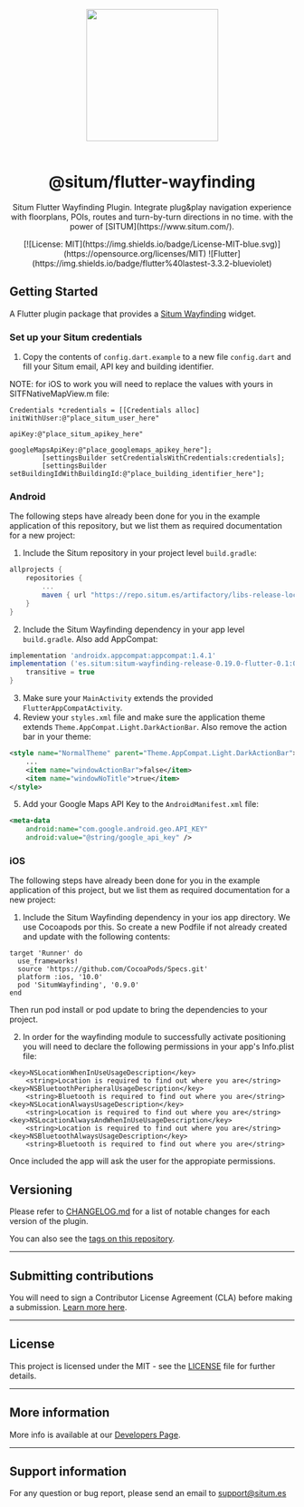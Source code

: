 <p align="center"> <img width="233" src="https://situm.com/wp-content/themes/situm/img/logo-situm.svg" style="margin-bottom:1rem" />
    <h1 align="center">@situm/flutter-wayfinding</h1>
</p>

<p align="center" style="text-align:center">
    Situm Flutter Wayfinding Plugin. Integrate plug&play navigation experience with floorplans, POIs, routes and turn-by-turn directions in no time. with the power of [SITUM](https://www.situm.com/).
</p>

<div align="center" style="text-align:center">
    [![License: MIT](https://img.shields.io/badge/License-MIT-blue.svg)](https://opensource.org/licenses/MIT)
    ![Flutter](https://img.shields.io/badge/flutter%40lastest-3.3.2-blueviolet)
</div>

## Getting Started

A Flutter plugin package that provides a [Situm Wayfinding](https://situm.com/wayfinding) widget.


### Set up your Situm credentials

1. Copy the contents of `config.dart.example` to a new file `config.dart` and fill your Situm email, API key and building identifier.

NOTE: for iOS to work you will need to replace the values with yours in SITFNativeMapView.m file:
```
Credentials *credentials = [[Credentials alloc] initWithUser:@"place_situm_user_here"
                                                               apiKey:@"place_situm_apikey_here"
                                                     googleMapsApiKey:@"place_googlemaps_apikey_here"];
        [settingsBuilder setCredentialsWithCredentials:credentials];
        [settingsBuilder setBuildingIdWithBuildingId:@"place_building_identifier_here"];
```

### Android

The following steps have already been done for you in the example application of this repository, but we list them as required documentation for a new project:

1. Include the Situm repository in your project level `build.gradle`:
```groovy
allprojects {
    repositories {
        ...
        maven { url "https://repo.situm.es/artifactory/libs-release-local" }
    }
}
```
2. Include the Situm Wayfinding dependency in your app level `build.gradle`. Also add AppCompat:
```groovy
implementation 'androidx.appcompat:appcompat:1.4.1'
implementation ('es.situm:situm-wayfinding-release-0.19.0-flutter-0.1:0.19.0-alpha@aar') {
    transitive = true
}
```
3. Make sure your `MainActivity` extends the provided `FlutterAppCompatActivity`.
4. Review your `styles.xml` file and make sure the application theme extends `Theme.AppCompat.Light.DarkActionBar`.
   Also remove the action bar in your theme:
```xml
<style name="NormalTheme" parent="Theme.AppCompat.Light.DarkActionBar">
    ...
    <item name="windowActionBar">false</item>
    <item name="windowNoTitle">true</item>
</style>
```
5. Add your Google Maps API Key to the `AndroidManifest.xml` file:
```xml
<meta-data
    android:name="com.google.android.geo.API_KEY"
    android:value="@string/google_api_key" />
```

### iOS

The following steps have already been done for you in the example application of this project, but we list them as required documentation for a new project:

1. Include the Situm Wayfinding dependency in your ios app directory. We use Cocoapods por this. So create a new Podfile if not already created and update with the following contents:

```
target 'Runner' do
  use_frameworks!
  source 'https://github.com/CocoaPods/Specs.git'
  platform :ios, '10.0'
  pod 'SitumWayfinding', '0.9.0'
end
```

Then run pod install or pod update to bring the dependencies to your project.

2. In order for the wayfinding module to successfully activate positioning you will need to declare the following permissions in your app's Info.plist file:

```
<key>NSLocationWhenInUseUsageDescription</key>
	<string>Location is required to find out where you are</string>
<key>NSBluetoothPeripheralUsageDescription</key>
	<string>Bluetooth is required to find out where you are</string>
<key>NSLocationAlwaysUsageDescription</key>
	<string>Location is required to find out where you are</string>
<key>NSLocationAlwaysAndWhenInUseUsageDescription</key>
	<string>Location is required to find out where you are</string>
<key>NSBluetoothAlwaysUsageDescription</key>
	<string>Bluetooth is required to find out where you are</string>
```

Once included the app will ask the user for the appropiate permissions.

## Versioning

Please refer to [CHANGELOG.md](./CHANGELOG.md) for a list of notable changes for each version of the plugin.

You can also see the [tags on this repository](./tags).

---

## Submitting contributions

You will need to sign a Contributor License Agreement (CLA) before making a submission. [Learn more here](https://situm.com/contributions/). 

---
## License
This project is licensed under the MIT - see the [LICENSE](./LICENSE) file for further details.

---

## More information

More info is available at our [Developers Page](https://situm.com/docs/01-introduction/).

---

## Support information

For any question or bug report, please send an email to [support@situm.es](mailto:support@situm.es)

